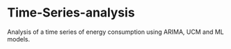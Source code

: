 # Time-Series-analysis
Analysis of a time series of energy consumption using ARIMA, UCM and ML models.
